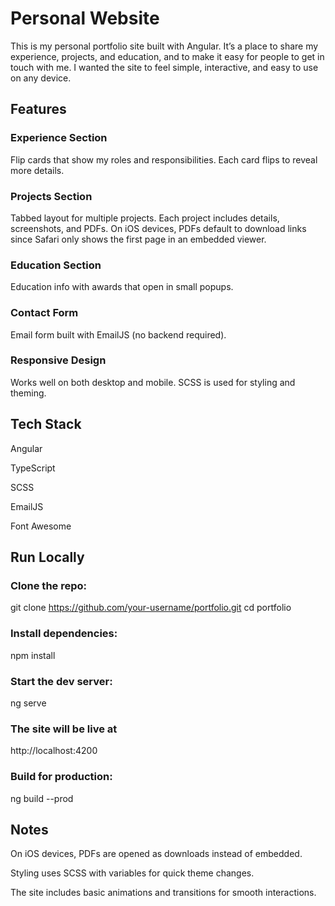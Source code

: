 # Personal Website

This is my personal portfolio site built with Angular. It’s a place to share my experience, projects, and education, and to make it easy for people to get in touch with me. I wanted the site to feel simple, interactive, and easy to use on any device.

## Features

### Experience Section
Flip cards that show my roles and responsibilities. Each card flips to reveal more details.

### Projects Section
Tabbed layout for multiple projects. Each project includes details, screenshots, and PDFs.
On iOS devices, PDFs default to download links since Safari only shows the first page in an embedded viewer.

### Education Section
Education info with awards that open in small popups.

### Contact Form
Email form built with EmailJS (no backend required).

### Responsive Design
Works well on both desktop and mobile. SCSS is used for styling and theming.

## Tech Stack

Angular

TypeScript

SCSS

EmailJS

Font Awesome

## Run Locally

### Clone the repo:

git clone https://github.com/your-username/portfolio.git
cd portfolio


### Install dependencies:

npm install


### Start the dev server:

ng serve


### The site will be live at 
http://localhost:4200

### Build for production:

ng build --prod

## Notes

On iOS devices, PDFs are opened as downloads instead of embedded.

Styling uses SCSS with variables for quick theme changes.

The site includes basic animations and transitions for smooth interactions.
